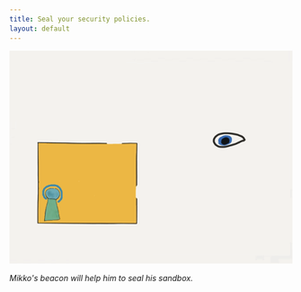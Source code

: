 ```yaml
---
title: Seal your security policies.
layout: default
---
```

<!-- markdownlint-disable MD041 -->
<!-- markdownlint-disable MD013 -->
<!-- markdownlint-disable MD036 -->
![Breakout](beacon.gif)

*Mikko's beacon will help him to seal his sandbox.*
<!-- markdownlint-enable MD041 -->
<!-- markdownlint-enable MD013 -->
<!-- markdownlint-enable MD036 -->
